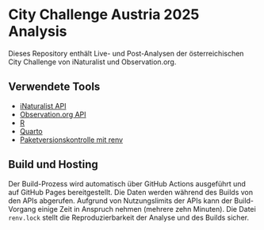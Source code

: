 # City Challenge Austria 2025 Analysis

Dieses Repository enthält Live- und Post-Analysen der österreichischen City Challenge von iNaturalist und Observation.org.

## Verwendete Tools

- [iNaturalist API](https://www.inaturalist.org/)
- [Observation.org API](https://observation.org)
- [R](https://www.r-project.org/)
- [Quarto](https://quarto.org/)
- [Paketversionskontrolle mit renv](https://rstudio.github.io/renv/articles/renv.html)

## Build und Hosting

Der Build-Prozess wird automatisch über GitHub Actions ausgeführt und auf GitHub Pages bereitgestellt. Die Daten werden während des Builds von den APIs abgerufen. Aufgrund von Nutzungslimits der APIs kann der Build-Vorgang einige Zeit in Anspruch nehmen (mehrere zehn Minuten). Die Datei `renv.lock` stellt die Reproduzierbarkeit der Analyse und des Builds sicher.
